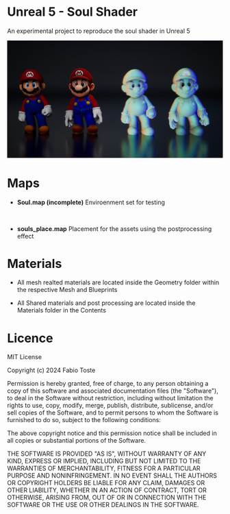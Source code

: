 # Unreal 5 - Soul Shader

An experimental project to reproduce the soul shader in Unreal 5

![Soul - Unreal!](/Images/fabio-toste-highresscreenshot00005.jpg "Example Scene")

# Maps

- **Soul.map (incomplete)**
  Enviroenment set for testing

<br>

- **souls_place.map**
  Placement for the assets using the postprocessing effect

# Materials

- All mesh realted materials are located inside the Geometry folder within the respective Mesh and Blueprints

- All Shared materials and post processing are located inside the Materials folder in the Contents

# Licence

MIT License

Copyright (c) 2024 Fabio Toste

Permission is hereby granted, free of charge, to any person obtaining a copy
of this software and associated documentation files (the "Software"), to deal
in the Software without restriction, including without limitation the rights
to use, copy, modify, merge, publish, distribute, sublicense, and/or sell
copies of the Software, and to permit persons to whom the Software is
furnished to do so, subject to the following conditions:

The above copyright notice and this permission notice shall be included in all
copies or substantial portions of the Software.

THE SOFTWARE IS PROVIDED "AS IS", WITHOUT WARRANTY OF ANY KIND, EXPRESS OR
IMPLIED, INCLUDING BUT NOT LIMITED TO THE WARRANTIES OF MERCHANTABILITY,
FITNESS FOR A PARTICULAR PURPOSE AND NONINFRINGEMENT. IN NO EVENT SHALL THE
AUTHORS OR COPYRIGHT HOLDERS BE LIABLE FOR ANY CLAIM, DAMAGES OR OTHER
LIABILITY, WHETHER IN AN ACTION OF CONTRACT, TORT OR OTHERWISE, ARISING FROM,
OUT OF OR IN CONNECTION WITH THE SOFTWARE OR THE USE OR OTHER DEALINGS IN THE
SOFTWARE.
